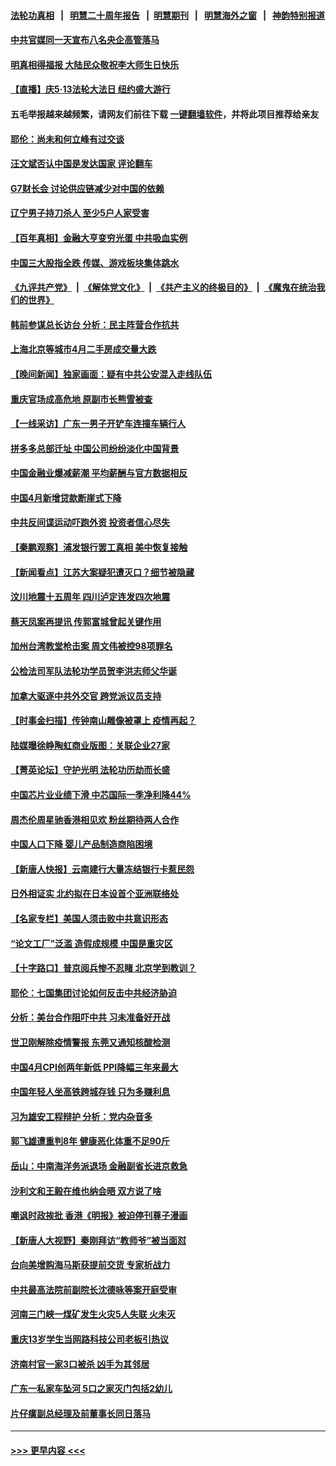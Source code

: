 #### [法轮功真相](https://github.com/gfw-breaker/truth/blob/master/README.md?t=0) &nbsp;&nbsp;|&nbsp;&nbsp; [明慧二十周年报告](https://github.com/gfw-breaker/mh-reports/blob/master/README.md?t=0) &nbsp;&nbsp;|&nbsp;&nbsp;[明慧期刊](https://github.com/gfw-breaker/mh-qikan) &nbsp;&nbsp;|&nbsp;&nbsp; [明慧海外之窗](https://github.com/gfw-breaker/mh-news/blob/master/README.md?t=0) &nbsp;&nbsp;|&nbsp;&nbsp; [神韵特别报道](https://github.com/gfw-breaker/mh-news/blob/master/shenyun.md?t=0)
#### [中共官媒同一天宣布八名央企高管落马](../pages/nsc413/n13994748.md?t=05130343) 
#### [明真相得福报 大陆民众敬祝李大师生日快乐](../pages/nsc413/n13994287.md?t=05130343) 
#### [【直播】庆5‧13法轮大法日 纽约盛大游行](../pages/nsc413/n13992381.md?t=05130343) 
#### 五毛举报越来越频繁，请网友们前往下载 [一键翻墙软件](https://github.com/gfw-breaker/ssr-accounts)，并将此项目推荐给亲友
#### [耶伦：尚未和何立峰有过交谈](../pages/nsc413/n13994845.md?t=05130343) 
#### [汪文斌否认中国是发达国家 评论翻车](../pages/nsc413/n13994803.md?t=05130343) 
#### [G7财长会 讨论供应链减少对中国的依赖](../pages/nsc413/n13994903.md?t=05130343) 
#### [辽宁男子持刀杀人 至少5户人家受害](../pages/nsc413/n13994754.md?t=05130343) 
#### [【百年真相】金融大亨变穷光蛋 中共吸血实例](../pages/nsc413/n13994084.md?t=05130343) 
#### [中国三大股指全跌 传媒、游戏板块集体跳水](../pages/nsc413/n13994759.md?t=05130343) 
#### [《九评共产党》](https://github.com/begood0513/9ping.md/blob/master/README.md) &nbsp;|&nbsp; [《解体党文化》](../../../../jtdwh.md/blob/master/README.md)  &nbsp;|&nbsp; [《共产主义的终极目的》](../../../../gczydzjmd.md/blob/master/README.md) &nbsp;|&nbsp; [《魔鬼在统治我们的世界》](../../../../mgztzwmdsj.md/blob/master/README.md) 
#### [韩前参谋总长访台 分析：民主阵营合作抗共](../pages/nsc413/n13994409.md?t=05130343) 
#### [上海北京等城市4月二手房成交量大跌](../pages/nsc413/n13994655.md?t=05130343) 
#### [【晚间新闻】独家画面：疑有中共公安混入走线队伍](../pages/nsc413/n13994262.md?t=05130343) 
#### [重庆官场成高危地 原副市长熊雪被查](../pages/nsc413/n13994615.md?t=05130343) 
#### [【一线采访】广东一男子开铲车连撞车辆行人](../pages/nsc413/n13994624.md?t=05130343) 
#### [拼多多总部迁址 中国公司纷纷淡化中国背景](../pages/nsc413/n13994366.md?t=05130343) 
#### [中国金融业爆减薪潮 平均薪酬与官方数据相反](../pages/nsc413/n13994415.md?t=05130343) 
#### [中国4月新增贷款断崖式下降](../pages/nsc413/n13994463.md?t=05130343) 
#### [中共反间谍运动吓跑外资 投资者信心尽失](../pages/nsc413/n13994515.md?t=05130343) 
#### [【秦鹏观察】浦发银行罢工真相 美中恢复接触](../pages/nsc413/n13994319.md?t=05130343) 
#### [【新闻看点】江苏大案疑犯遭灭口？细节被隐藏](../pages/nsc413/n13994381.md?t=05130343) 
#### [汶川地震十五周年 四川泸定连发四次地震](../pages/nsc413/n13994400.md?t=05130343) 
#### [蔡天凤案再提讯 传郭富城曾起关键作用](../pages/nsc413/n13994325.md?t=05130343) 
#### [加州台湾教堂枪击案 周文伟被控98项罪名](../pages/nsc413/n13994288.md?t=05130343) 
#### [公检法司军队法轮功学员贺李洪志师父华诞](../pages/nsc413/n13993877.md?t=05130343) 
#### [加拿大驱逐中共外交官 跨党派议员支持](../pages/nsc413/n13994251.md?t=05130343) 
#### [【时事金扫描】传钟南山雕像被罩上 疫情再起？](../pages/nsc413/n13994286.md?t=05130343) 
#### [陆媒曝徐峥陶虹商业版图：关联企业27家](../pages/nsc413/n13994309.md?t=05130343) 
#### [【菁英论坛】守护光明 法轮功历劫而长盛](../pages/nsc413/n13994298.md?t=05130343) 
#### [中国芯片业业绩下滑 中芯国际一季净利降44%](../pages/nsc413/n13994292.md?t=05130343) 
#### [周杰伦周星驰香港相见欢 粉丝期待两人合作](../pages/nsc413/n13994194.md?t=05130343) 
#### [中国人口下降 婴儿产品制造商陷困境](../pages/nsc413/n13994277.md?t=05130343) 
#### [【新唐人快报】云南建行大量冻结银行卡惹民怨](../pages/nsc413/n13994078.md?t=05130343) 
#### [日外相证实 北约拟在日本设首个亚洲联络处](../pages/nsc413/n13994269.md?t=05130343) 
#### [【名家专栏】美国人须击败中共意识形态](../pages/nsc413/n13993076.md?t=05130343) 
#### [“论文工厂”泛滥 造假成规模 中国是重灾区](../pages/nsc413/n13994149.md?t=05130343) 
#### [【十字路口】普京阅兵惨不忍睹 北京学到教训？](../pages/nsc413/n13993878.md?t=05130343) 
#### [耶伦：七国集团讨论如何反击中共经济胁迫](../pages/nsc413/n13994141.md?t=05130343) 
#### [分析：美台合作阻吓中共 习未准备好开战](../pages/nsc413/n13989226.md?t=05130343) 
#### [世卫刚解除疫情警报 东莞又通知核酸检测](../pages/nsc413/n13994152.md?t=05130343) 
#### [中国4月CPI创两年新低 PPI降幅三年来最大](../pages/nsc413/n13993744.md?t=05130343) 
#### [中国年轻人坐高铁跨城存钱 只为多赚利息](../pages/nsc413/n13994133.md?t=05130343) 
#### [习为雄安工程辩护 分析：党内杂音多](../pages/nsc413/n13993747.md?t=05130343) 
#### [郭飞雄遭重判8年 健康恶化体重不足90斤](../pages/nsc413/n13993684.md?t=05130343) 
#### [岳山：中南海洋务派退场 金融副省长进京救急](../pages/nsc413/n13993890.md?t=05130343) 
#### [沙利文和王毅在维也纳会晤 双方说了啥](../pages/nsc413/n13994118.md?t=05130343) 
#### [嘲讽时政挨批 香港《明报》被迫停刊尊子漫画](../pages/nsc413/n13993743.md?t=05130343) 
#### [【新唐人大视野】秦刚拜访“教师爷”被当面怼](../pages/nsc413/n13993876.md?t=05130343) 
#### [台向美增购海马斯获提前交货 专家析战力](../pages/nsc413/n13993636.md?t=05130343) 
#### [中共最高法院前副院长沈德咏等案开庭受审](../pages/nsc413/n13993780.md?t=05130343) 
#### [河南三门峡一煤矿发生火灾5人失联 火未灭](../pages/nsc413/n13993685.md?t=05130343) 
#### [重庆13岁学生当网路科技公司老板引热议](../pages/nsc413/n13993817.md?t=05130343) 
#### [济南村官一家3口被杀 凶手为其邻居](../pages/nsc413/n13993789.md?t=05130343) 
#### [广东一私家车坠河 5口之家灭门包括2幼儿](../pages/nsc413/n13993691.md?t=05130343) 
#### [片仔癀副总经理及前董事长同日落马](../pages/nsc413/n13993641.md?t=05130343) 

----
#### [ >>> 更早内容 <<< ](../indexes/nsc413-earlier.md)
